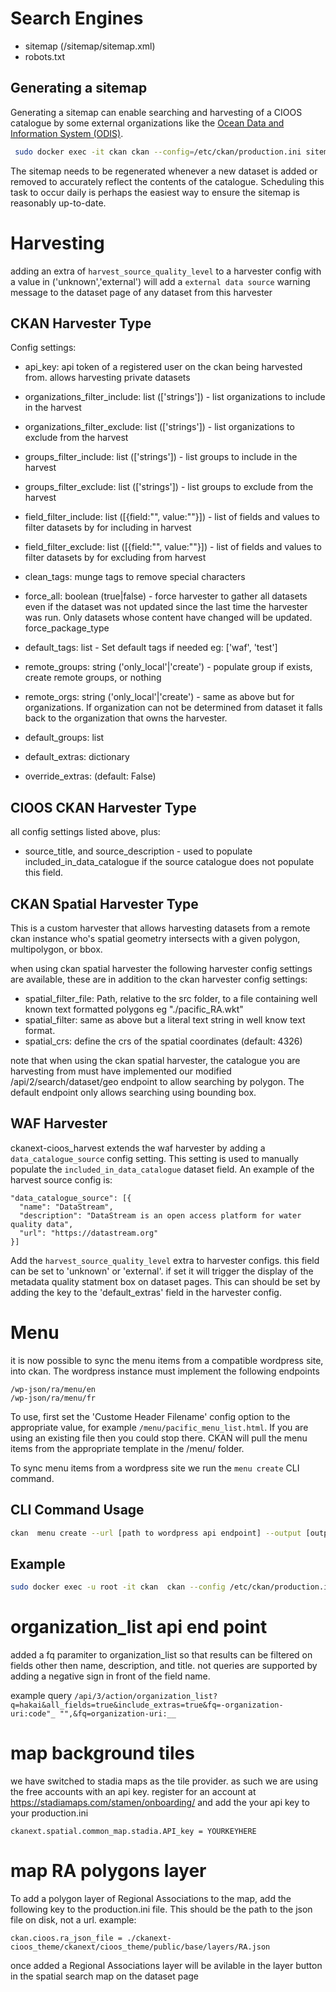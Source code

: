 # Search Engines

- sitemap (/sitemap/sitemap.xml)
- robots.txt

## Generating a sitemap

Generating a sitemap can enable searching and harvesting of a CIOOS catalogue by some external organizations like the [Ocean Data and Information System (ODIS)](https://catalogue.odis.org/).

```bash
 sudo docker exec -it ckan ckan --config=/etc/ckan/production.ini sitemap create
```

The sitemap needs to be regenerated whenever a new dataset is added or removed to accurately reflect the contents of the catalogue. Scheduling this task to occur daily is perhaps the easiest way to ensure the sitemap is reasonably up-to-date.

# Harvesting

adding an extra of `harvest_source_quality_level` to a harvester config with a value in ('unknown','external') will add a `external data source` warning message to the dataset page of any dataset from this harvester 

## CKAN Harvester Type

Config settings:

- api_key: api token of a registered user on the ckan being harvested from.
  allows harvesting private datasets
- organizations_filter_include: list (['strings']) - list organizations to include in the harvest
- organizations_filter_exclude: list (['strings']) - list organizations to exclude from the harvest
- groups_filter_include: list (['strings']) - list groups to include in the harvest
- groups_filter_exclude: list (['strings']) - list groups to exclude from the harvest
- field_filter_include: list ([{field:"", value:""}]) - list of fields and values to filter datasets by for including in harvest
- field_filter_exclude: list ([{field:"", value:""}]) - list of fields and values to filter datasets by for excluding from harvest

- clean_tags: munge tags to remove special characters
- force_all: boolean (true|false) - force harvester to gather all datasets even if the dataset was not updated since the last time the harvester was run. Only datasets whose content have changed will be updated.
  force_package_type

- default_tags: list - Set default tags if needed eg: ['waf', 'test']
- remote_groups: string ('only_local'|'create') - populate group if exists,
  create remote groups, or nothing
- remote_orgs: string ('only_local'|'create') - same as above but for
  organizations. If organization can not be determined from dataset it falls
  back to the organization that owns the harvester.
- default_groups: list
- default_extras: dictionary
- override_extras: (default: False)

## CIOOS CKAN Harvester Type

all config settings listed above, plus:

- source_title, and source_description - used to populate included_in_data_catalogue if the source catalogue does not populate this field.

## CKAN Spatial Harvester Type

This is a custom harvester that allows harvesting datasets from a remote ckan
instance who's spatial geometry intersects with a given polygon, multipolygon,
or bbox.

when using ckan spatial harvester the following harvester config settings are available, these are in addition to the ckan harvester config settings:

- spatial_filter_file: Path, relative to the src folder, to a file containing well known text formatted polygons eg "./pacific_RA.wkt"
- spatial_filter: same as above but a literal text string in well know text format.
- spatial_crs: define the crs of the spatial coordinates (default: 4326)

note that when using the ckan spatial harvester, the catalogue you are harvesting
from must have implemented our modified /api/2/search/dataset/geo endpoint to
allow searching by polygon. The default endpoint only allows searching using
bounding box.

## WAF Harvester

ckanext-cioos_harvest extends the waf harvester by adding a `data_catalogue_source` config setting. This setting is used to manually populate the `included_in_data_catalogue` dataset field. An example of the harvest source config is:
```
"data_catalogue_source": [{
  "name": "DataStream",
  "description": "DataStream is an open access platform for water quality data",
  "url": "https://datastream.org"
}]
```

Add the `harvest_source_quality_level` extra to harvester configs. this field can be set to 'unknown' or 'external'. if set it will trigger the display of the metadata quality statment box on dataset pages. This can should be set by adding the key to the 'default_extras' field in the harvester config.

# Menu

it is now possible to sync the menu items from a compatible wordpress site, into ckan. The wordpress instance must implement the following endpoints

```text
/wp-json/ra/menu/en
/wp-json/ra/menu/fr
```

To use, first set the 'Custome Header Filename' config option to the appropriate value, for example `/menu/pacific_menu_list.html`. If you are using an existing file then you could stop there. CKAN will pull the menu items from the appropriate template in the /menu/ folder.

To sync menu items from a wordpress site we run the `menu create` CLI command.

## CLI Command Usage

```bash
ckan  menu create --url [path to wordpress api endpoint] --output [output menu list file (default: /menu/menu_list.html)]
```

## Example

```bash
sudo docker exec -u root -it ckan  ckan --config /etc/ckan/production.ini menu create --url https://cioospacific.ca/wp-json/ra/menu/ --output /menu/pacific_menu_list.html
```

# organization_list api end point

added a fq paramiter to organization_list so that results can be filtered on fields other then name, description, and title.
not queries are supported by adding a negative sign in front of the field name.

example query `/api/3/action/organization_list?q=hakai&all_fields=true&include_extras=true&fq=-organization-uri:code"_ "",&fq=organization-uri:__`

# map background tiles
we have switched to stadia maps as the tile provider. as such we are using the free accounts with an api key. register for an account at https://stadiamaps.com/stamen/onboarding/ and add the your api key to your production.ini

```
ckanext.spatial.common_map.stadia.API_key = YOURKEYHERE
```

# map RA polygons layer
To add a polygon layer of Regional Associations to the map, add the following key to the production.ini file. This should be the path to the json file on disk, not a url.
example:
```
ckan.cioos.ra_json_file = ./ckanext-cioos_theme/ckanext/cioos_theme/public/base/layers/RA.json
```
once added a Regional Associations layer will be avilable in the layer button in the spatial search map on the dataset page
